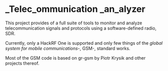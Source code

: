 # _Telec_ommunication _an_alyzer #

This project provides of a full suite of tools to monitor and analyze
telecommunication signals and protocols using a software-defined
radio, SDR.

Currently, only a HackRF One is supported and only few things of the
_global system for mobile communications-_, GSM-, standard works.

Most of the GSM code is based on gr-gsm by Piotr Krysik and other
projects thereof.
